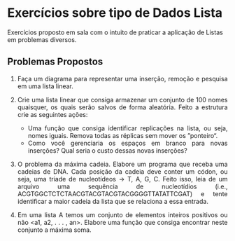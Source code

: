 # Exercícios sobre tipo de Dados Lista
Exercícios proposto em sala com o intuito de praticar a aplicação de Listas em problemas diversos.

## Problemas Propostos
<div align="justify">
  
1. Faça um diagrama para representar uma inserção, remoção e pesquisa em uma
lista linear.

2. Crie uma lista linear que consiga armazenar um conjunto de 100 nomes
quaisquer, os quais serão salvos de forma aleatória. Feito a estrutura crie as seguintes ações:
    - Uma função que consiga identificar replicações na lista, ou seja, nomes iguais. Remova
todas as réplicas sem mover os ”ponteiro“.
    - Como você gerenciaria os espaços em branco para novas inserções? Qual seria o custo
dessas novas inserções?
  
3. O problema da máxima cadeia. Elabore um programa que receba uma cadeias de
DNA. Cada posição da cadeia deve conter um códon, ou seja, uma triade de nucleotídeos → T,
A, G, C. Feito isso, leia de um arquivo uma sequência de nucleotídios (i.e.,
ACGTGGCTCTCTAACGTACGTACGTACGGGGTTATATTCGAT) e tente identificar a
maior cadeia da lista que se relaciona a essa entrada.

4. Em uma lista A temos um conjunto de elementos inteiros
positivos ou não <a1, a2, . . . , an>. Elabore uma função que consiga encontrar
neste conjunto a máxima soma.

</div>
